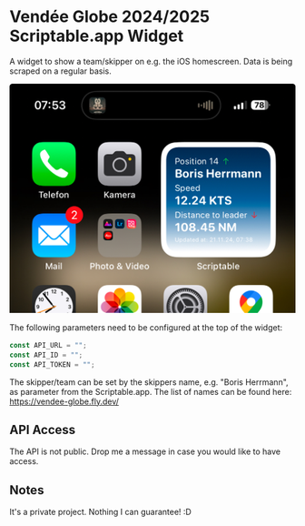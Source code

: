 # Vendée Globe 2024/2025 Scriptable.app Widget

A widget to show a team/skipper on e.g. the iOS homescreen. Data is being scraped on a regular basis.

![./image-01.jpeg](./image-01.jpeg)

The following parameters need to be configured at the top of the widget:

```ts
const API_URL = "";
const API_ID = "";
const API_TOKEN = "";
```

The skipper/team can be set by the skippers name, e.g. "Boris Herrmann", as parameter from the Scriptable.app. The list of names can be found here: https://vendee-globe.fly.dev/

## API Access

The API is not public. Drop me a message in case you would like to have access.

## Notes

It's a private project. Nothing I can guarantee! :D
